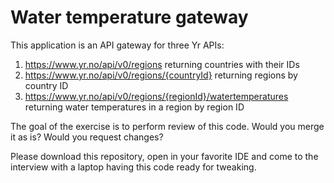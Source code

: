 # Water temperature gateway

This application is an API gateway for three Yr APIs:
1. https://www.yr.no/api/v0/regions returning countries with their IDs
2. https://www.yr.no/api/v0/regions/{countryId} returning regions by country ID
3. https://www.yr.no/api/v0/regions/{regionId}/watertemperatures returning water temperatures in a region by region ID 

The goal of the exercise is to perform review of this code. Would you merge it as is? Would you request changes?

Please download this repository, open in your favorite IDE and come to the interview with a laptop 
having this code ready for tweaking. 